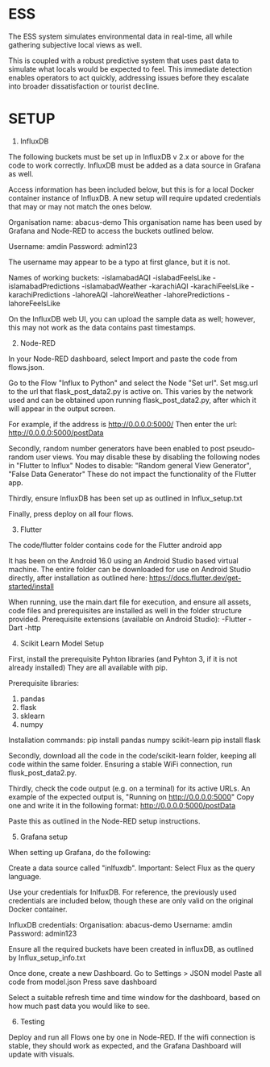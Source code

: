 # ESS

The ESS system simulates environmental data in real-time, all while gathering subjective local views as well.

This is coupled with a robust predictive system that uses past data to simulate what locals would be expected to feel.
This immediate detection enables operators to act quickly, addressing issues before they escalate into broader dissatisfaction or tourist decline.


# SETUP

1. InfluxDB

The following buckets must be set up in InfluxDB v 2.x or above for the code to work correctly. 
InfluxDB must be added as a data source in Grafana as well. 

Access information has been included below, but this is for a local Docker container instance of InfluxDB. A new setup will require updated credentials that may or may not match the ones below.

Organisation name: abacus-demo
This organisation name has been used by Grafana and Node-RED to access the buckets outlined below.

Username: amdin
Password: admin123

The username may appear to be a typo at first glance, but it is not.

Names of working buckets:
-islamabadAQI
-islabadFeelsLike
-islamabadPredictions
-islamabadWeather
-karachiAQI
-karachiFeelsLike
-karachiPredictions
-lahoreAQI
-lahoreWeather
-lahorePredictions
-lahoreFeelsLike

On the InfluxDB web UI, you can upload the sample data as well; however, this may not work as the data contains past timestamps.


2. Node-RED

In your Node-RED dashboard, select Import and paste the code from flows.json.

Go to the Flow "Influx to Python" and select the Node "Set url". Set msg.url to the url that flask_post_data2.py is active on. 
This varies by the network used and can be obtained upon running flask_post_data2.py, after which it will appear in the output screen.

For example, if the address is  http://0.0.0.0:5000/
Then enter the url:  http://0.0.0.0:5000/postData

Secondly, random number generators have been enabled to post pseudo-random user views. You may disable these by disabling the following nodes in "Flutter to Influx"
Nodes to disable: "Random general View Generator", "False Data Generator"
These do not impact the functionality of the Flutter app.

Thirdly, ensure InfluxDB has been set up as outlined in Influx_setup.txt

Finally, press deploy on all four flows.

3. Flutter

The code/flutter folder contains code for the Flutter android app

It has been on the Android 16.0 using an Android Studio based virtual machine.
The entire folder can be downloaded for use on Android Studio directly, after installation as outlined here: https://docs.flutter.dev/get-started/install

When running, use the main.dart file for execution, and ensure all assets, code files and prerequisites are installed as well in the folder structure provided.
Prerequisite extensions (available on Android Studio):
-Flutter
-Dart
-http

4. Scikit Learn Model Setup

First, install the prerequisite Pyhton libraries (and Pyhton 3, if it is not already installed)
They are all available with pip.

Prerequisite libraries:
1. pandas
2. flask
3. sklearn
4. numpy

Installation commands:
pip install pandas numpy scikit-learn
pip install flask

Secondly, download all the code in the code/scikit-learn folder, keeping all code within the same folder. Ensuring a stable WiFi connection, run flusk_post_data2.py.

Thirdly, check the code output (e.g. on a terminal) for its active URLs.
An example of the expected output is, "Running on http://0.0.0.0:5000"
Copy one and write it in the following format:
 http://0.0.0.0:5000/postData

Paste this as outlined in the Node-RED setup instructions.

5. Grafana setup

When setting up Grafana, do the following:

Create a data source called "inlfuxdb".
Important: Select Flux as the query language.

Use your credentials for InlfuxDB.
For reference, the previously used credentials are included below, though these are only valid on the original Docker container.

InfluxDB credentials:
Organisation: abacus-demo
Username: amdin
Password: admin123

Ensure all the required buckets have been created in influxDB, as outlined by Influx_setup_info.txt

Once done, create a new Dashboard.
Go to Settings > JSON model
Paste all code from model.json
Press save dashboard

Select a suitable refresh time and time window for the dashboard, based on how much past data you would like to see.

6. Testing

Deploy and run all Flows one by one in Node-RED. If the wifi connection is stable, they should work as expected, and the Grafana Dashboard will update with visuals.


